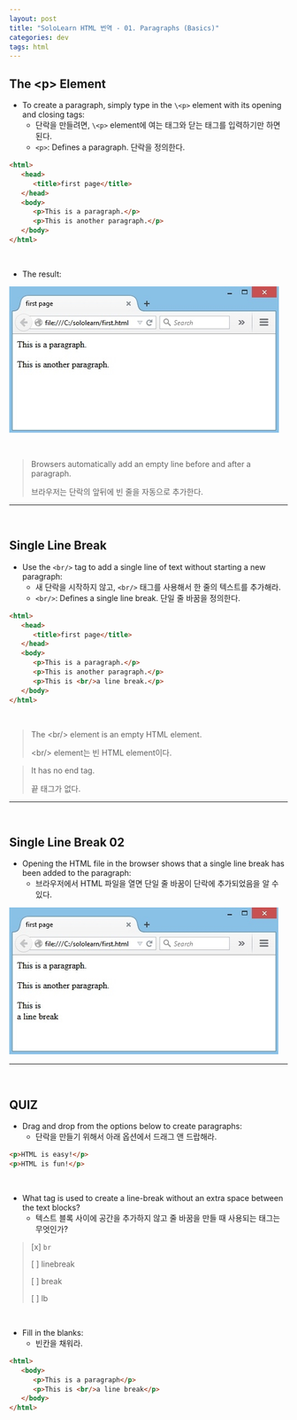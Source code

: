 ```yaml
---
layout: post
title: "SoloLearn HTML 번역 - 01. Paragraphs (Basics)"
categories: dev
tags: html
---
```


## The \<p> Element

- To create a paragraph, simply type in the `\<p>` element with its opening and closing tags:
  - 단락을 만들려면, `\<p>` element에 여는 태그와 닫는 태그를 입력하기만 하면 된다.
  - `<p>`: Defines a paragraph. 단락을 정의한다.

```html
<html>
   <head>
      <title>first page</title>
   </head>
   <body>
      <p>This is a paragraph.</p>
      <p>This is another paragraph.</p>
   </body>
</html>
```

<br>

- The result:

![sololearn img](/assets/img/sololearn-html-basic-01-01.jpeg)

<br>

> Browsers automatically add an empty line before and after a paragraph.
>
> 브라우저는 단락의 앞뒤에 빈 줄을 자동으로 추가한다.

------

<br>

## Single Line Break

- Use the `<br/>` tag to add a single line of text without starting a new paragraph:
  - 새 단락을 시작하지 않고, `<br/>` 태그를 사용해서 한 줄의 텍스트를 추가해라.
  - `<br/>`: Defines a single line break. 단일 줄 바꿈을 정의한다.

```html
<html>
   <head>
      <title>first page</title>
   </head>
   <body>
      <p>This is a paragraph.</p>
      <p>This is another paragraph.</p>
      <p>This is <br/>a line break.</p>
   </body>
</html>
```

<br>

> The \<br/> element is an empty HTML element.
>
> \<br/> element는 빈 HTML element이다.

> It has no end tag.
>
> 끝 태그가 없다.

------

<br>

## Single Line Break 02

- Opening the HTML file in the browser shows that a single line break has been added to the paragraph:
  - 브라우저에서 HTML 파일을 열면 단일 줄 바꿈이 단락에 추가되었음을 알 수 있다.

![sololearn img](/assets/img/sololearn-html-basic-01-02.jpeg)

------

<br>

## QUIZ

- Drag and drop from the options below to create paragraphs:
  - 단락을 만들기 위해서 아래 옵션에서 드래그 앤 드랍해라.

```html
<p>HTML is easy!</p>
<p>HTML is fun!</p>
```

<br>

- What tag is used to create a line-break without an extra space between the text blocks?
  - 텍스트 블록 사이에 공간을 추가하지 않고 줄 바꿈을 만들 때 사용되는 태그는 무엇인가?

> [x] `br`
>
> [ ] linebreak
>
> [ ] break
>
> [ ] lb

<br>

- Fill in the blanks:
  - 빈칸을 채워라.

```html
<html>
   <body>
      <p>This is a paragraph</p>
      <p>This is <br/>a line break</p>
   </body>
</html>
```

<br>